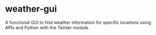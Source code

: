 # weather-gui
A functional GUI to find weather information for specific locations using APIs and Python with the Tkinter module.
